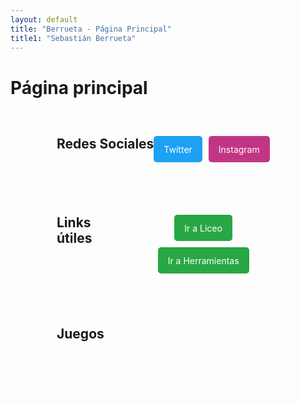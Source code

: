 ```yaml
---
layout: default
title: "Berrueta - Página Principal"
title1: "Sebastián Berrueta"
---
```


<style>
  .container-wrapper {
    display: flex;
    justify-content: center; /* Centra los recuadros horizontalmente */
    gap: 20px; /* Espacio entre los recuadros */
    flex-wrap: wrap; /* Permite que los recuadros se envuelvan si no caben en una fila */
  }

  .custom-container {
    display: inline-flex;
    margin-top: 20px;
    background-color: transparent; /* Fondo transparente */
    border: 2px solid rgba(255, 255, 255, 0.5); /* Borde blanco con 50% de opacidad */
    border-radius: 10px;
    padding: 20px;
    max-width: 400px; /* Ancho máximo del recuadro */
    width: 100%; /* Ancho completo dentro del contenedor */
    box-sizing: border-box; /* Incluye padding y border en el ancho total */
  }

  .custom-container h2 {
    margin-top: 0; /* Elimina el margen superior de los títulos */
    margin-bottom: 10px; /* Espacio debajo del título */
  }

  .social-links, .useful-links {
    display: flex;
    flex-wrap: wrap; /* Permite que los botones se envuelvan si no caben en una fila */
    gap: 10px; /* Espacio entre los botones */
    justify-content: center; /* Centra los botones horizontalmente */
    align-items: center; /* Centra los botones verticalmente en el contenedor si hay más alto */
    margin: 0; /* Elimina el margen por defecto */
    padding: 0; /* Elimina el padding por defecto */
  }

  .social-btn, .useful-btn {
    display: flex;
    align-items: center; /* Centra el texto verticalmente */
    justify-content: center; /* Centra el texto horizontalmente */
    height: 40px; /* Altura fija para todos los botones */
    padding: 0 15px; /* Ajusta el padding horizontal */
    border: 1px solid transparent; /* Asegura que el botón tenga borde pero no sea visible */
    border-radius: 5px; /* Bordes redondeados para los botones */
    text-decoration: none; /* Elimina el subrayado del enlace */
    color: #fff; /* Color del texto del botón */
    font-size: 14px; /* Tamaño del texto */
    overflow: hidden; /* Evita el desbordamiento del texto */
    white-space: nowrap; /* Evita el salto de línea en el texto */
  }

  .game-btn {
    display: flex;
    align-items: center; /* Centra el texto verticalmente */
    justify-content: center; /* Centra el texto horizontalmente */
    height: 40px; /* Altura fija para todos los botones */
    padding: 0 15px; /* Padding horizontal */
    border: 2px solid transparent; /* Borde blanco */
    border-radius: 5px; /* Bordes redondeados */
    text-decoration: none; /* Elimina el subrayado del enlace */
    color: rgba(0, 0, 0, 0); /* Color del texto */
    font-size: 14px; /* Tamaño del texto */
    overflow: hidden; /* Evita el desbordamiento del texto */
    white-space: nowrap; /* Evita el salto de línea en el texto */
    position: relative; /* Posición relativa para el overlay */
  }

  .game-btn span {
    position: relative; /* Posición relativa para el texto */
    z-index: 2; /* Asegura que el texto esté por encima del overlay */
  }

  .social-btn.twitter {
    background-color: #1da1f2; /* Color específico para el botón de Twitter */
  }

  .social-btn.instagram {
    background-color: #c13584; /* Color específico para el botón de Instagram */
  }

  .useful-btn.main-btn {
    background-color: #28a745; /* Color específico para los botones principales */
  }

  .game-btn.flappy {
    background: url('/assets/images/ELReoK.png') no-repeat center center; /* Ruta a la imagen de fondo */
    background-size: cover; /* Asegura que la imagen cubra todo el botón */
  }

  .game-btn.cpool {
    background: url('/assets/images/combopool.png') no-repeat center center;
    background-size: contain; /* Ajusta la imagen para que se ajuste dentro del botón */
    image-rendering: pixelated; /* Mantiene el aspecto pixelado de la imagen */
  }

  .game-description {
    display: none;
    position: absolute;
    top: 100%;
    left: 50%;
    transform: translateX(-50%);
    background-color: #fefefe;
    padding: 20px;
    border: 1px solid #888;
    border-radius: 5px;
    box-shadow: 0 4px 8px rgba(0, 0, 0, 0.2);
    width: 200px;
    z-index: 10;
    opacity: 0;
    visibility: hidden;
    transition: opacity 0.3s, visibility 0.3s;
  }

  .game-item:hover .game-description {
    display: block;
    opacity: 1;
    visibility: visible;
  }

  .overlay {
    display: none; /* Hidden by default */
    position: fixed;
    z-index: 9; /* Sit on top */
    left: 0;
    top: 0;
    width: 100%; /* Full width */
    height: 100%; /* Full height */
    background-color: rgba(0, 0, 0, 0.6); /* Black background with opacity */
  }

  .show-overlay .overlay {
    display: block; /* Show overlay */
  }
</style>

# Página principal

<div class="container-wrapper">
  <div class="custom-container">
    <h2>Redes Sociales</h2>
    <div class="social-links">
      <a href="https://twitter.com/berruetx" class="social-btn twitter">Twitter</a>
      <a href="https://instagram.com/berruetx" class="social-btn instagram">Instagram</a>
    </div>
  </div>

  <div class="custom-container">
    <h2>Links útiles</h2>
    <div class="useful-links">
      <a href="https://liceo.berrueta.xyz" class="useful-btn main-btn">Ir a Liceo</a>
      <a href="https://tools.berrueta.xyz" class="useful-btn main-btn">Ir a Herramientas</a>
    </div>
  </div>

  <div class="custom-container">
    <h2>Juegos</h2>
    <div class="game-list">
      <div class="game-item">
        <a href="#" class="game-btn flappy">Smashy Pipe</a>
        <div class="game-description">
          <h3>Smashy Pipe</h3>
          <p>Un juego donde tienes que ayudar a un tubo a evitar obstáculos. ¡Diviértete!</p>
        </div>
      </div>
      <div class="game-item">
        <a href="#" class="game-btn cpool">Combo Pool</a>
        <div class="game-description">
          <h3>Combo Pool</h3>
          <p>Un emocionante juego de billar con combos y desafíos únicos.</p>
        </div>
      </div>
    </div>
  </div>
</div>

<div id="overlay" class="overlay"></div>

<script>
  document.addEventListener('DOMContentLoaded', function() {
    var gameItems = document.querySelectorAll('.game-item');
    var overlay = document.getElementById('overlay');

    gameItems.forEach(function(item) {
      item.addEventListener('mouseenter', function() {
        overlay.classList.add('show-overlay');
      });

      item.addEventListener('mouseleave', function() {
        overlay.classList.remove('show-overlay');
      });
    });

    // Close the overlay when clicking outside of the game description
    window.onclick = function(event) {
      if (event.target == overlay) {
        overlay.classList.remove('show-overlay');
      }
    };
  });
</script>

